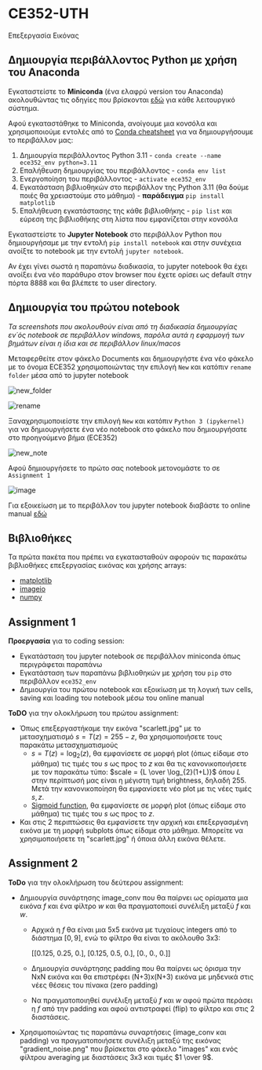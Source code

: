 # CE352-UTH
Επεξεργασία Εικόνας


## Δημιουργία περιβάλλοντος Python με χρήση του Anaconda
Εγκαταστείστε το **Miniconda** (ένα ελαφρύ version του Anaconda) ακολουθώντας τις οδηγίες που βρίσκονται [εδώ](https://docs.conda.io/projects/conda/en/latest/user-guide/install/index.html) για κάθε λειτουργικό σύστημα.

Αφού εγκαταστάθηκε το Miniconda, ανοίγουμε μια κονσόλα και χρησιμοποιούμε εντολές από το [Conda cheatsheet](https://docs.conda.io/projects/conda/en/4.6.0/_downloads/52a95608c49671267e40c689e0bc00ca/conda-cheatsheet.pdf) για να δημιουργήσουμε το περιβάλλον μας:

1) Δημιουργία περιβάλλοντος Python 3.11 - `conda create --name ece352_env python=3.11`
2) Επαλήθευση δημιουργίας του περιβάλλοντος - `conda env list`
3) Ενεργοποίηση του περιβάλλοντος - `activate ece352_env`
4) Εγκατάσταση βιβλιοθηκών στο περιβάλλον της Python 3.11 (θα δούμε ποιές θα χρειαστούμε στο μάθημα) - **παράδειγμα** `pip install matplotlib`
5) Επαλήθευση εγκατάστασης της κάθε βιβλιοθήκης - `pip list` και εύρεση της βιβλιοθήκης στη λίστα που εμφανίζεται στην κονσόλα

Εγκαταστείστε το **Jupyter Notebook** στο περιβάλλον Python που δημιουργήσαμε με την εντολή `pip install notebook` και στην συνέχεια ανοίξτε το notebook με την εντολή `jupyter notebook`.

Αν έχει γίνει σωστά η παραπάνω διαδικασία, το jupyter notebook θα έχει ανοίξει ένα νέο παράθυρο στον browser που έχετε ορίσει ως default στην πόρτα 8888 και θα βλέπετε το user directory.

## Δημιουργία του πρώτου notebook
*Τα screenshots που ακολουθούν είναι από τη διαδικασία δημιουργίας εν΄ός notebook σε περιβάλλον windows, παρόλα αυτά η εφαρμογή των βημάτων είναι η ίδια και σε περιβάλλον linux/macos*

Μεταφερθείτε στον φάκελο Documents και δημιουργήστε ένα νέο φάκελο με το όνομα ECE352 χρησιμοποιώντας την επιλογή `New` και κατόπιν `rename folder` μέσα από το jupyter notebook

![new_folder](https://user-images.githubusercontent.com/1241918/224563797-fa442834-29b8-456a-b886-5e3a12149868.png)

![rename](https://user-images.githubusercontent.com/1241918/224563893-d45a3479-6da8-4ce3-a84d-380226770514.png)

Ξαναχρησιμοποιείστε την επιλογή `New` και κατόπιν `Python 3 (ipykernel)` για να δημιουργήσετε ένα νέο notebook στο φάκελο που δημιουργήσατε στο προηγούμενο βήμα (ECE352)

![new_note](https://user-images.githubusercontent.com/1241918/224564045-70cf9333-22da-41ec-8594-304f13e71a0b.png)

Αφού δημιουργήσετε το πρώτο σας notebook μετονομάστε το σε `Assignment 1`

![image](https://user-images.githubusercontent.com/1241918/224564475-eb19f057-2f40-4154-b338-af1ea7a13619.png)

Για εξοικείωση με το περιβάλλον του jupyter notebook διαβάστε το online manual [εδώ](https://jupyter-notebook.readthedocs.io/en/stable/examples/Notebook/examples_index.html)

## Βιβλιοθήκες

Τα πρώτα πακέτα που πρέπει να εγκατασταθούν αφορούν τις παρακάτω βιβλιοθήκες επεξεργασίας εικόνας και χρήσης arrays:
* [matplotlib](https://matplotlib.org/)
* [imageio](https://imageio.readthedocs.io/en/stable/)
* [numpy](https://numpy.org/)

## Assignment 1

**Προεργασία** για το coding session:
- Εγκατάσταση του jupyter notebook σε περιβάλλον miniconda όπως περιγράφεται παραπάνω
- Εγκατάσταση των παραπάνω βιβλιοθηκών με χρήση του `pip` στο περιβάλλον `ece352_env`
- Δημιουργία του πρώτου notebook και εξοικίωση με τη λογική των cells, saving και loading του notebook μέσω του online manual

**ToDO** για την ολοκλήρωση του πρώτου assignment:
- Όπως επεξεργαστήκαμε την εικόνα "scarlett.jpg" με το μετασχηματισμό $s = T(z) = 255 - z$, θα χρησιμοποιήσετε τους παρακάτω μετασχηματισμούς
  - $s = T(z) = \log_{2}(z)$, θα εμφανίσετε σε μορφή plot (όπως είδαμε στο μάθημα) τις τιμές του $s$ ως προς το $z$ και θα τις κανονικοποιήσετε με τον παρακάτω τύπο: $scale = {L \over \log_{2}(1+L)}$ όπου $L$ στην περίπτωσή μας είναι η μέγιστη τιμή brightness, δηλαδή 255. Μετά την κανονικοποίηση θα εμφανίσετε νέο plot με τις νέες τιμές $s,z$.
  - [Sigmoid function](https://en.wikipedia.org/wiki/Sigmoid_function), θα εμφανίσετε σε μορφή plot (όπως είδαμε στο μάθημα) τις τιμές του $s$ ως προς το $z$.
- Και στις 2 περιπτώσεις θα εμφανίσετε την αρχική και επεξεργασμένη εικόνα με τη μορφή subplots όπως είδαμε στο μάθημα. Μπορείτε να χρησιμοποιήσετε τη "scarlett.jpg" ή όποια άλλη εικόνα θέλετε.

## Assignment 2

**ToDo** για την ολοκλήρωση του δεύτερου assignment:
- Δημιουργία συνάρτησης image_conv που θα παίρνει ως ορίσματα μια εικόνα $f$ και ένα φίλτρο $w$ και θα πραγματοποιεί συνέλιξη μεταξύ $f$ και $w$.
  - Αρχικά η $f$ θα είναι μια 5x5 εικόνα με τυχαίους integers από το διάστημα $[0,9]$, ενώ το φίλτρο θα είναι το ακόλουθο 3x3: 
  
    [[0.125, 0.25,  0.], [0.125, 0.5,   0.], [0.,    0.,    0.]]
  
  - Δημιουργία συνάρτησης padding που θα παίρνει ως όρισμα την NxN εικόνα και θα επιστρέφει (N+3)x(N+3) εικόνα με μηδενικά στις νέες θέσεις του πίνακα (zero padding)
  - Να πραγματοποιηθεί συνέλιξη μεταξύ $f$ και $w$ αφού πρώτα περάσει η $f$ από την padding και αφού αντιστραφεί (flip) το φίλτρο και στις 2 διαστάσεις.
- Χρησιμοποιώντας τις παραπάνω συναρτήσεις (image_conv και padding) να πραγματοποιήσετε συνέλιξη μεταξύ της εικόνας "gradient_noise.png" που βρίσκεται στο φάκελο "images" και ενός φίλτρου averaging με διαστάσεις 3x3 και τιμές $1 \over 9$.
